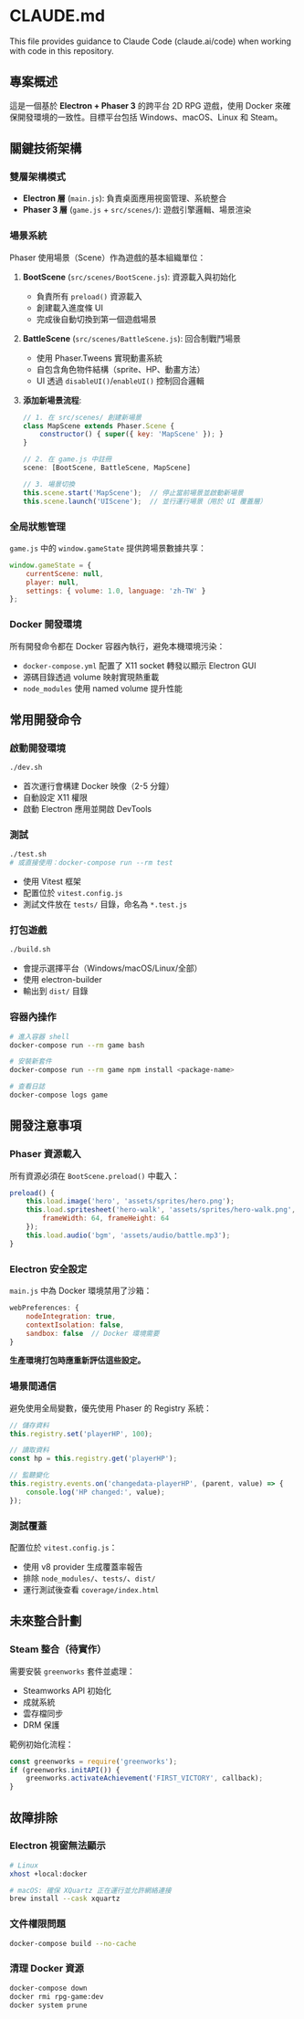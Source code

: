 # CLAUDE.md

This file provides guidance to Claude Code (claude.ai/code) when working with code in this repository.

## 專案概述

這是一個基於 **Electron + Phaser 3** 的跨平台 2D RPG 遊戲，使用 Docker 來確保開發環境的一致性。目標平台包括 Windows、macOS、Linux 和 Steam。

## 關鍵技術架構

### 雙層架構模式
- **Electron 層** (`main.js`): 負責桌面應用視窗管理、系統整合
- **Phaser 3 層** (`game.js` + `src/scenes/`): 遊戲引擎邏輯、場景渲染

### 場景系統
Phaser 使用場景（Scene）作為遊戲的基本組織單位：

1. **BootScene** (`src/scenes/BootScene.js`): 資源載入與初始化
   - 負責所有 `preload()` 資源載入
   - 創建載入進度條 UI
   - 完成後自動切換到第一個遊戲場景

2. **BattleScene** (`src/scenes/BattleScene.js`): 回合制戰鬥場景
   - 使用 Phaser.Tweens 實現動畫系統
   - 自包含角色物件結構（sprite、HP、動畫方法）
   - UI 透過 `disableUI()`/`enableUI()` 控制回合邏輯

3. **添加新場景流程**:
   ```javascript
   // 1. 在 src/scenes/ 創建新場景
   class MapScene extends Phaser.Scene {
       constructor() { super({ key: 'MapScene' }); }
   }

   // 2. 在 game.js 中註冊
   scene: [BootScene, BattleScene, MapScene]

   // 3. 場景切換
   this.scene.start('MapScene');  // 停止當前場景並啟動新場景
   this.scene.launch('UIScene');  // 並行運行場景（用於 UI 覆蓋層）
   ```

### 全局狀態管理
`game.js` 中的 `window.gameState` 提供跨場景數據共享：
```javascript
window.gameState = {
    currentScene: null,
    player: null,
    settings: { volume: 1.0, language: 'zh-TW' }
};
```

### Docker 開發環境
所有開發命令都在 Docker 容器內執行，避免本機環境污染：
- `docker-compose.yml` 配置了 X11 socket 轉發以顯示 Electron GUI
- 源碼目錄透過 volume 映射實現熱重載
- `node_modules` 使用 named volume 提升性能

## 常用開發命令

### 啟動開發環境
```bash
./dev.sh
```
- 首次運行會構建 Docker 映像（2-5 分鐘）
- 自動設定 X11 權限
- 啟動 Electron 應用並開啟 DevTools

### 測試
```bash
./test.sh
# 或直接使用：docker-compose run --rm test
```
- 使用 Vitest 框架
- 配置位於 `vitest.config.js`
- 測試文件放在 `tests/` 目錄，命名為 `*.test.js`

### 打包遊戲
```bash
./build.sh
```
- 會提示選擇平台（Windows/macOS/Linux/全部）
- 使用 electron-builder
- 輸出到 `dist/` 目錄

### 容器內操作
```bash
# 進入容器 shell
docker-compose run --rm game bash

# 安裝新套件
docker-compose run --rm game npm install <package-name>

# 查看日誌
docker-compose logs game
```

## 開發注意事項

### Phaser 資源載入
所有資源必須在 `BootScene.preload()` 中載入：
```javascript
preload() {
    this.load.image('hero', 'assets/sprites/hero.png');
    this.load.spritesheet('hero-walk', 'assets/sprites/hero-walk.png', {
        frameWidth: 64, frameHeight: 64
    });
    this.load.audio('bgm', 'assets/audio/battle.mp3');
}
```

### Electron 安全設定
`main.js` 中為 Docker 環境禁用了沙箱：
```javascript
webPreferences: {
    nodeIntegration: true,
    contextIsolation: false,
    sandbox: false  // Docker 環境需要
}
```
**生產環境打包時應重新評估這些設定。**

### 場景間通信
避免使用全局變數，優先使用 Phaser 的 Registry 系統：
```javascript
// 儲存資料
this.registry.set('playerHP', 100);

// 讀取資料
const hp = this.registry.get('playerHP');

// 監聽變化
this.registry.events.on('changedata-playerHP', (parent, value) => {
    console.log('HP changed:', value);
});
```

### 測試覆蓋
配置位於 `vitest.config.js`：
- 使用 v8 provider 生成覆蓋率報告
- 排除 `node_modules/`、`tests/`、`dist/`
- 運行測試後查看 `coverage/index.html`

## 未來整合計劃

### Steam 整合（待實作）
需要安裝 `greenworks` 套件並處理：
- Steamworks API 初始化
- 成就系統
- 雲存檔同步
- DRM 保護

範例初始化流程：
```javascript
const greenworks = require('greenworks');
if (greenworks.initAPI()) {
    greenworks.activateAchievement('FIRST_VICTORY', callback);
}
```

## 故障排除

### Electron 視窗無法顯示
```bash
# Linux
xhost +local:docker

# macOS: 確保 XQuartz 正在運行並允許網絡連接
brew install --cask xquartz
```

### 文件權限問題
```bash
docker-compose build --no-cache
```

### 清理 Docker 資源
```bash
docker-compose down
docker rmi rpg-game:dev
docker system prune
```
